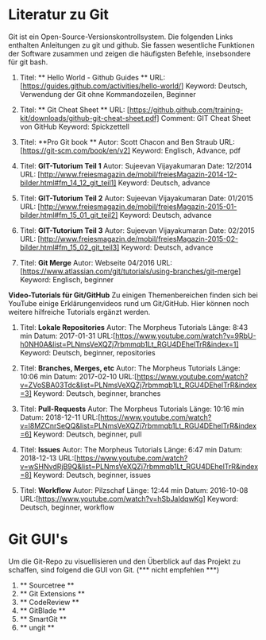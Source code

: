 # Literatur zu Git 

Git ist ein Open-Source-Versionskontrollsystem. 
Die folgenden Links enthalten Anleitungen zu git und github. 
Sie fassen wesentliche Funktionen der Software zusammen und zeigen die häufigsten Befehle, insebsondere für git bash.

1. Titel: ** Hello World - Github Guides **
   URL: [https://guides.github.com/activities/hello-world/]
   Keyword: Deutsch, Verwendung der Git ohne Kommandozeilen, Beginner

2. Titel: ** Git Cheat Sheet **
   URL: [https://github.github.com/training-kit/downloads/github-git-cheat-sheet.pdf]
   Comment: GIT Cheat Sheet von GitHub
   Keyword: Spickzettell

3. Titel: **Pro Git book **
   Autor: Scott Chacon and Ben Straub
   URL: [https://git-scm.com/book/en/v2]
   Keyword: Englisch, Advance, pdf
   
4. Titel: **GIT-Tutorium Teil 1**
   Autor: Sujeevan Vijayakumaran
   Date: 12/2014
   URL: [http://www.freiesmagazin.de/mobil/freiesMagazin-2014-12-bilder.html#fm_14_12_git_teil1]
   Keyword: Deutsch, advance

5. Titel: **GIT-Tutorium Teil 2**
   Autor: Sujeevan Vijayakumaran
   Date: 01/2015
   URL: [http://www.freiesmagazin.de/mobil/freiesMagazin-2015-01-bilder.html#fm_15_01_git_teil2]
   Keyword: Deutsch, advance
   
6. Titel: **GIT-Tutorium Teil 3**
   Autor: Sujeevan Vijayakumaran
   Date: 02/2015
   URL: [http://www.freiesmagazin.de/mobil/freiesMagazin-2015-02-bilder.html#fm_15_02_git_teil3]
   Keyword: Deutsch, advance

7. Titel: **Git Merge**
   Autor: Webseite 04/2016
   URL:[https://www.atlassian.com/git/tutorials/using-branches/git-merge]
   Keyword: Englisch, beginner
   
**Video-Tutorials für Git/GitHub** 
Zu einigen Themenbereichen finden sich bei YouTube einige Erklärungenvideos rund um Git/GitHub.
Hier können noch weitere hilfreiche Tutorials ergänzt werden.
 
1. Titel: **Lokale Repositories**
   Autor: The Morpheus Tutorials
   Länge: 8:43 min
   Datum: 2017-01-31
   URL:[https://www.youtube.com/watch?v=9RbU-h0NH0A&list=PLNmsVeXQZj7rbmmqb1Lt_RGU4DEhelTrR&index=1]
   Keyword: Deutsch, beginner, repositories 
   
2. Titel: **Branches, Merges, etc**
   Autor: The Morpheus Tutorials
   Länge: 10:06 min
   Datum: 2017-02-10
   URL:[https://www.youtube.com/watch?v=ZVoSBA03Tdc&list=PLNmsVeXQZj7rbmmqb1Lt_RGU4DEhelTrR&index=3]
   Keyword: Deutsch, beginner, branches 
   
3. Titel: **Pull-Requests**
   Autor: The Morpheus Tutorials
   Länge: 10:16 min
   Datum: 2018-12-11
   URL:[https://www.youtube.com/watch?v=l8MZCnrSeQQ&list=PLNmsVeXQZj7rbmmqb1Lt_RGU4DEhelTrR&index=6]
   Keyword: Deutsch, beginner, pull
   
4. Titel: **Issues**
   Autor: The Morpheus Tutorials
   Länge: 6:47 min
   Datum: 2018-12-13
   URL:[https://www.youtube.com/watch?v=wSHNvdRjB9Q&list=PLNmsVeXQZj7rbmmqb1Lt_RGU4DEhelTrR&index=8]
   Keyword: Deutsch, beginner, issues

5. Titel: **Workflow**
   Autor: Pilzschaf
   Länge: 12:44 min
   Datum: 2016-10-08
   URL:[https://www.youtube.com/watch?v=hSbJaIdqwKg]
   Keyword: Deutsch, beginner, workflow
   
# Git GUI's

Um die Git-Repo zu visuellisieren und den Überblick auf das Projekt zu schaffen, sind folgend die GUI von Git. (*** nicht empfehlen ***)

1. ** Sourcetree ** 
2. ** Git Extensions ** 
3. ** CodeReview **
4. ** GitBlade **
5. ** SmartGit **
6. ** ungit **
     
